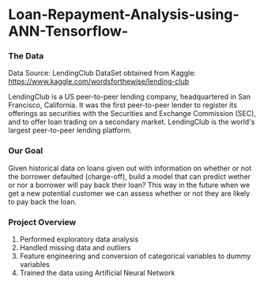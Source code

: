 # Loan-Repayment-Analysis-using-ANN-Tensorflow-

### The Data

Data Source: LendingClub DataSet obtained from Kaggle: https://www.kaggle.com/wordsforthewise/lending-club

LendingClub is a US peer-to-peer lending company, headquartered in San Francisco, California. It was the first peer-to-peer lender to register its offerings as securities with the Securities and Exchange Commission (SEC), and to offer loan trading on a secondary market. LendingClub is the world's largest peer-to-peer lending platform.

### Our Goal

Given historical data on loans given out with information on whether or not the borrower defaulted (charge-off), build a model that can predict wether or nor a borrower will pay back their loan? This way in the future when we get a new potential customer we can assess whether or not they are likely to pay back the loan.

### Project Overview

1. Performed exploratory data analysis 
2. Handled missing data and outliers
3. Feature engineering and conversion of categorical variables to dummy variables
4. Trained the data using Artificial Neural Network
